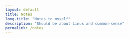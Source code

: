 ```yaml
---
layout: default
title: Notes
long-title: "Notes to myself"
description: "Should be about Linux and common-sense"
permalink: /notes
---
```

